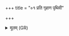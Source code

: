 +++
title = "०१ प्रति गृहाण पृथिवी"

+++
<details><summary>मूलम् (GR)</summary>

प्रति गृहाण पृथिवी नीतम्  
एतद् आज्यस्य मथितं शरीरम् ।  
इमां धेनुम् अस्य दातुस्  
त्वं रक्ष बर्हिष्य् आ यथासत् ॥
</details>